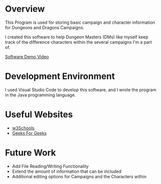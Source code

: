 # Overview

This Program is used for storing basic campaign and character information for Dungeons and Dragons Campaigns.

I created this software to help Dungeon Masters (DMs) like myself keep track of the difference characters within the several campaigns I'm a part of.

[Software Demo Video](http://youtube.link.goes.here)

# Development Environment

I used Visual Studio Code to develop this software, and I wrote the program in the Java programming language.

# Useful Websites

- [w3Schools](http://w3schools.com)
- [Geeks For Geeks](http://geeksforgeeks.org)

# Future Work

- Add File Reading/Writing Functionality
- Extend the amount of information that can be included
- Additional editing options for Campaigns and the Characters within